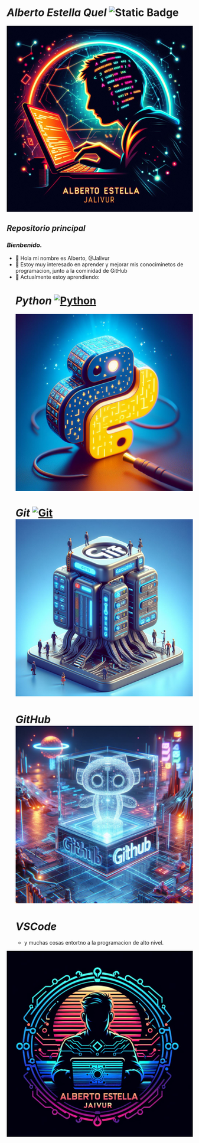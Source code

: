 # ***Alberto Estella Quel***  ![Static Badge](https://img.shields.io/badge/Alberto_Estella-%40Jalivur-red)

![@Jalivur](Images/Logoderecha2.jpg)
## *Repositorio principal*
### *Bienbenido.*
- 👋 Hola mi nombre es Alberto, @Jalivur
- 👀 Estoy muy interesado en aprender y mejorar mis conociminetos de programacion, junto a la cominidad de GitHub
- 🌱 Actualmente estoy aprendiendo:
  # ***Python*** [![Python](https://img.shields.io/badge/Python-blue?style=for-the-badge&logo=python&logoColor=yellow&labelColor=101010)]()
  ![logo python|5](Images/LogoPython.jpg)
  # ***Git*** [![Git](https://img.shields.io/badge/Git.-red?style=for-the-badge&logo=git&logoColor=red&labelColor=000000)]() ![logo python|5](Images/LogoGit.jpg)
  # ***GitHub***  ![logo python|5](Images/LogoGithub.jpg)
  # ***VSCode***
  - y muchas cosas entortno a la programacion de alto nivel.

![@Jalivur](Images/Logofrente2.jpg)

<!---
Jalivur/Jalivur is a ✨ special ✨ repository because its `README.md` (this file) appears on your GitHub profile.
You can click the Preview link to take a look at your changes.
--->
